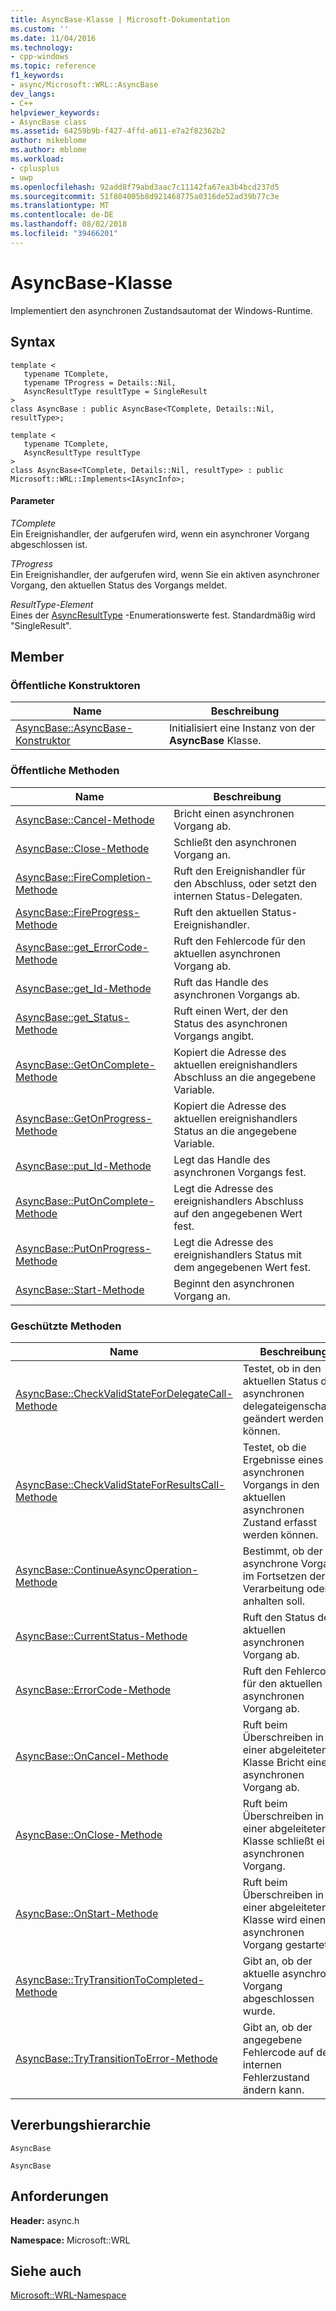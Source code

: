 ```yaml
---
title: AsyncBase-Klasse | Microsoft-Dokumentation
ms.custom: ''
ms.date: 11/04/2016
ms.technology:
- cpp-windows
ms.topic: reference
f1_keywords:
- async/Microsoft::WRL::AsyncBase
dev_langs:
- C++
helpviewer_keywords:
- AsyncBase class
ms.assetid: 64259b9b-f427-4ffd-a611-e7a2f82362b2
author: mikeblome
ms.author: mblome
ms.workload:
- cplusplus
- uwp
ms.openlocfilehash: 92add8f79abd3aac7c11142fa67ea3b4bcd237d5
ms.sourcegitcommit: 51f804005b8d921468775a0316de52ad39b77c3e
ms.translationtype: MT
ms.contentlocale: de-DE
ms.lasthandoff: 08/02/2018
ms.locfileid: "39466201"
---
```

# <a name="asyncbase-class"></a>AsyncBase-Klasse
Implementiert den asynchronen Zustandsautomat der Windows-Runtime.  
  
## <a name="syntax"></a>Syntax  
  
```  
template <  
   typename TComplete,  
   typename TProgress = Details::Nil,  
   AsyncResultType resultType = SingleResult  
>  
class AsyncBase : public AsyncBase<TComplete, Details::Nil, resultType>;  
  
template <  
   typename TComplete,  
   AsyncResultType resultType  
>  
class AsyncBase<TComplete, Details::Nil, resultType> : public Microsoft::WRL::Implements<IAsyncInfo>;  
```  
  
#### <a name="parameters"></a>Parameter  
 *TComplete*  
 Ein Ereignishandler, der aufgerufen wird, wenn ein asynchroner Vorgang abgeschlossen ist.  
  
 *TProgress*  
 Ein Ereignishandler, der aufgerufen wird, wenn Sie ein aktiven asynchroner Vorgang, den aktuellen Status des Vorgangs meldet.  
  
 *ResultType-Element*  
 Eines der [AsyncResultType](../windows/asyncresulttype-enumeration.md) -Enumerationswerte fest. Standardmäßig wird "SingleResult".  
  
## <a name="members"></a>Member  
  
### <a name="public-constructors"></a>Öffentliche Konstruktoren  
  
|Name|Beschreibung|  
|----------|-----------------|  
|[AsyncBase::AsyncBase-Konstruktor](../windows/asyncbase-asyncbase-constructor.md)|Initialisiert eine Instanz von der **AsyncBase** Klasse.|  
  
### <a name="public-methods"></a>Öffentliche Methoden  
  
|Name|Beschreibung|  
|----------|-----------------|  
|[AsyncBase::Cancel-Methode](../windows/asyncbase-cancel-method.md)|Bricht einen asynchronen Vorgang ab.|  
|[AsyncBase::Close-Methode](../windows/asyncbase-close-method.md)|Schließt den asynchronen Vorgang an.|  
|[AsyncBase::FireCompletion-Methode](../windows/asyncbase-firecompletion-method.md)|Ruft den Ereignishandler für den Abschluss, oder setzt den internen Status-Delegaten.|  
|[AsyncBase::FireProgress-Methode](../windows/asyncbase-fireprogress-method.md)|Ruft den aktuellen Status-Ereignishandler.|  
|[AsyncBase::get_ErrorCode-Methode](../windows/asyncbase-get-errorcode-method.md)|Ruft den Fehlercode für den aktuellen asynchronen Vorgang ab.|  
|[AsyncBase::get_Id-Methode](../windows/asyncbase-get-id-method.md)|Ruft das Handle des asynchronen Vorgangs ab.|  
|[AsyncBase::get_Status-Methode](../windows/asyncbase-get-status-method.md)|Ruft einen Wert, der den Status des asynchronen Vorgangs angibt.|  
|[AsyncBase::GetOnComplete-Methode](../windows/asyncbase-getoncomplete-method.md)|Kopiert die Adresse des aktuellen ereignishandlers Abschluss an die angegebene Variable.|  
|[AsyncBase::GetOnProgress-Methode](../windows/asyncbase-getonprogress-method.md)|Kopiert die Adresse des aktuellen ereignishandlers Status an die angegebene Variable.|  
|[AsyncBase::put_Id-Methode](../windows/asyncbase-put-id-method.md)|Legt das Handle des asynchronen Vorgangs fest.|  
|[AsyncBase::PutOnComplete-Methode](../windows/asyncbase-putoncomplete-method.md)|Legt die Adresse des ereignishandlers Abschluss auf den angegebenen Wert fest.|  
|[AsyncBase::PutOnProgress-Methode](../windows/asyncbase-putonprogress-method.md)|Legt die Adresse des ereignishandlers Status mit dem angegebenen Wert fest.|  
|[AsyncBase::Start-Methode](../windows/asyncbase-start-method.md)|Beginnt den asynchronen Vorgang an.|  
  
### <a name="protected-methods"></a>Geschützte Methoden  
  
|Name|Beschreibung|  
|----------|-----------------|  
|[AsyncBase::CheckValidStateForDelegateCall-Methode](../windows/asyncbase-checkvalidstatefordelegatecall-method.md)|Testet, ob in den aktuellen Status des asynchronen delegateigenschaften geändert werden können.|  
|[AsyncBase::CheckValidStateForResultsCall-Methode](../windows/asyncbase-checkvalidstateforresultscall-method.md)|Testet, ob die Ergebnisse eines asynchronen Vorgangs in den aktuellen asynchronen Zustand erfasst werden können.|  
|[AsyncBase::ContinueAsyncOperation-Methode](../windows/asyncbase-continueasyncoperation-method.md)|Bestimmt, ob der asynchrone Vorgang im Fortsetzen der Verarbeitung oder anhalten soll.|  
|[AsyncBase::CurrentStatus-Methode](../windows/asyncbase-currentstatus-method.md)|Ruft den Status der aktuellen asynchronen Vorgang ab.|  
|[AsyncBase::ErrorCode-Methode](../windows/asyncbase-errorcode-method.md)|Ruft den Fehlercode für den aktuellen asynchronen Vorgang ab.|  
|[AsyncBase::OnCancel-Methode](../windows/asyncbase-oncancel-method.md)|Ruft beim Überschreiben in einer abgeleiteten Klasse Bricht einen asynchronen Vorgang ab.|  
|[AsyncBase::OnClose-Methode](../windows/asyncbase-onclose-method.md)|Ruft beim Überschreiben in einer abgeleiteten Klasse schließt einen asynchronen Vorgang.|  
|[AsyncBase::OnStart-Methode](../windows/asyncbase-onstart-method.md)|Ruft beim Überschreiben in einer abgeleiteten Klasse wird einen asynchronen Vorgang gestartet.|  
|[AsyncBase::TryTransitionToCompleted-Methode](../windows/asyncbase-trytransitiontocompleted-method.md)|Gibt an, ob der aktuelle asynchrone Vorgang abgeschlossen wurde.|  
|[AsyncBase::TryTransitionToError-Methode](../windows/asyncbase-trytransitiontoerror-method.md)|Gibt an, ob der angegebene Fehlercode auf den internen Fehlerzustand ändern kann.|  
  
## <a name="inheritance-hierarchy"></a>Vererbungshierarchie  
 `AsyncBase`  
  
 `AsyncBase`  
  
## <a name="requirements"></a>Anforderungen  
 **Header:** async.h  
  
 **Namespace:** Microsoft::WRL  
  
## <a name="see-also"></a>Siehe auch  
 [Microsoft::WRL-Namespace](../windows/microsoft-wrl-namespace.md)